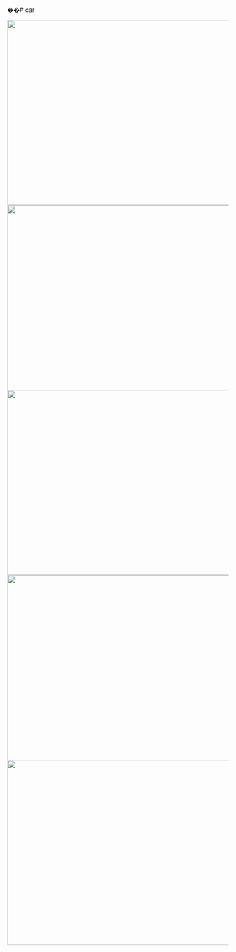 ��#   c a r 

<img src="https://github.com/ali-moski/car/assets/163552045/07f1fa5f-66a5-404b-b3ca-e5a41c3089bf" data-canonical-src="https://github.com/ali-moski/car/assets/163552045/07f1fa5f-66a5-404b-b3ca-e5a41c3089bf" width="800" height="420" />

<img src="https://github.com/ali-moski/car/assets/163552045/cfa58185-aa9d-4844-8a1b-14a36c742d81" data-canonical-src="https://github.com/ali-moski/car/assets/163552045/cfa58185-aa9d-4844-8a1b-14a36c742d81" width="800" height="420" />


<img src="https://github.com/ali-moski/car/assets/163552045/07f9d9fb-f7a8-4e65-bec1-69d452bba4e6" data-canonical-src="https://github.com/ali-moski/car/assets/163552045/07f9d9fb-f7a8-4e65-bec1-69d452bba4e6" width="800" height="420" />

<img src="https://github.com/ali-moski/car/assets/163552045/51490313-af99-4ec8-b19c-1af6c4793382" data-canonical-src="https://github.com/ali-moski/car/assets/163552045/51490313-af99-4ec8-b19c-1af6c4793382" width="800" height="420" />

<img src="https://github.com/ali-moski/car/assets/163552045/917488f9-fa38-4c8e-a07b-04ad9967eadd" data-canonical-src="https://github.com/ali-moski/car/assets/163552045/917488f9-fa38-4c8e-a07b-04ad9967eadd" width="800" height="420" />
